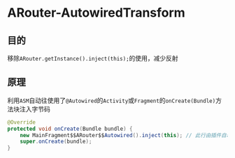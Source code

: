 # ARouter-AutowiredTransform

## 目的
移除`ARouter.getInstance().inject(this);`的使用，减少反射

## 原理
利用`ASM`自动往使用了`@Autowired`的`Activity`或`Fragment`的`onCreate(Bundle)`方法块注入字节码
``` java
@Override
protected void onCreate(Bundle bundle) {
    new MainFragment$$ARouter$$Autowired().inject(this); // 此行由插件自动生成
    super.onCreate(bundle);
}
```
